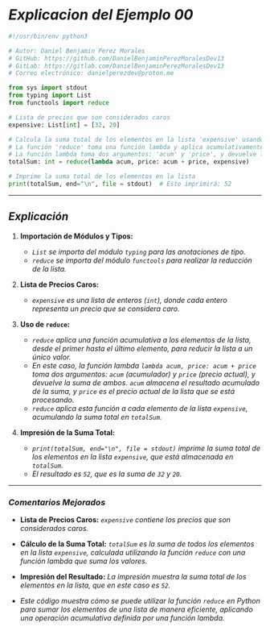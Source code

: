 <!-- Autor: Daniel Benjamin Perez Morales -->
<!-- GitHub: https://github.com/DanielBenjaminPerezMoralesDev13 -->
<!-- GitLab: https://gitlab.com/DanielBenjaminPerezMoralesDev13 -->
<!-- Correo electrónico: danielperezdev@proton.me -->

# ***Explicacion del Ejemplo 00***

```python
#!/usr/bin/env python3

# Autor: Daniel Benjamin Perez Morales
# GitHub: https://github.com/DanielBenjaminPerezMoralesDev13
# GitLab: https://gitlab.com/DanielBenjaminPerezMoralesDev13
# Correo electrónico: danielperezdev@proton.me

from sys import stdout
from typing import List
from functools import reduce

# Lista de precios que son considerados caros
expensive: List[int] = [32, 20]

# Calcula la suma total de los elementos en la lista 'expensive' usando 'reduce'
# La función 'reduce' toma una función lambda y aplica acumulativamente la operación a los elementos de la lista
# La función lambda toma dos argumentos: 'acum' y 'price', y devuelve la suma de ambos
totalSum: int = reduce(lambda acum, price: acum + price, expensive)

# Imprime la suma total de los elementos en la lista
print(totalSum, end="\n", file = stdout)  # Esto imprimirá: 52
```

---

## ***Explicación***

1. **Importación de Módulos y Tipos:**
   - *`List` se importa del módulo `typing` para las anotaciones de tipo.*
   - *`reduce` se importa del módulo `functools` para realizar la reducción de la lista.*

2. **Lista de Precios Caros:**
   - *`expensive` es una lista de enteros (`int`), donde cada entero representa un precio que se considera caro.*

3. **Uso de `reduce`:**
   - *`reduce` aplica una función acumulativa a los elementos de la lista, desde el primer hasta el último elemento, para reducir la lista a un único valor.*
   - *En este caso, la función lambda `lambda acum, price: acum + price` toma dos argumentos: `acum` (acumulador) y `price` (precio actual), y devuelve la suma de ambos. `acum` almacena el resultado acumulado de la suma, y `price` es el precio actual de la lista que se está procesando.*
   - *`reduce` aplica esta función a cada elemento de la lista `expensive`, acumulando la suma total en `totalSum`.*

4. **Impresión de la Suma Total:**
   - *`print(totalSum, end="\n", file = stdout)` imprime la suma total de los elementos en la lista `expensive`, que está almacenada en `totalSum`.*
   - *El resultado es `52`, que es la suma de `32` y `20`.*

---

### ***Comentarios Mejorados***

- **Lista de Precios Caros:** *`expensive` contiene los precios que son considerados caros.*
- **Cálculo de la Suma Total:** *`totalSum` es la suma de todos los elementos en la lista `expensive`, calculada utilizando la función `reduce` con una función lambda que suma los valores.*
- **Impresión del Resultado:** *La impresión muestra la suma total de los elementos en la lista, que en este caso es `52`.*

- *Este código muestra cómo se puede utilizar la función `reduce` en Python para sumar los elementos de una lista de manera eficiente, aplicando una operación acumulativa definida por una función lambda.*
